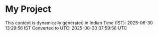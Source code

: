 # My Project

This content is dynamically generated in Indian Time (IST): 2025-06-30 13:29:56 IST
Converted to UTC: 2025-06-30 07:59:56 UTC
